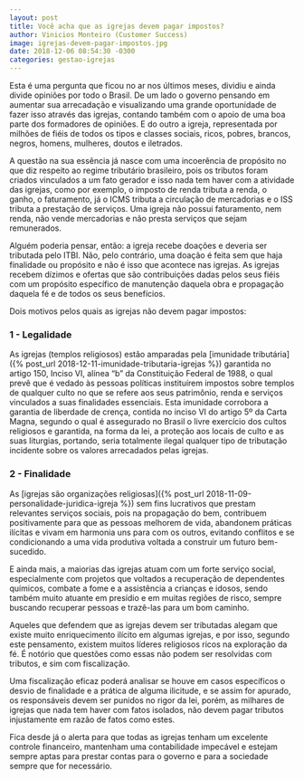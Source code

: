 ```yaml
---
layout: post
title: Você acha que as igrejas devem pagar impostos?
author: Vinicios Monteiro (Customer Success)
image: igrejas-devem-pagar-impostos.jpg
date: 2018-12-06 08:54:30 -0300
categories: gestao-igrejas
---
```


Esta é uma pergunta que ficou no ar nos últimos meses, dividiu e ainda divide opiniões por todo o Brasil. De um lado o governo pensando em aumentar sua arrecadação e visualizando uma grande oportunidade de fazer isso através das igrejas, contando também com o apoio de uma boa parte dos formadores de opiniões. E do outro a igreja, representada por milhões de fiéis de todos os tipos e classes sociais, ricos, pobres, brancos, negros, homens, mulheres, doutos e iletrados.

A questão na sua essência já nasce com uma incoerência de propósito no que diz respeito ao regime tributário brasileiro, pois os tributos foram criados vinculados a um fato gerador e isso nada tem haver com a atividade das igrejas, como por exemplo, o imposto de renda tributa a renda, o ganho, o faturamento, já o ICMS tributa a circulação de mercadorias e o ISS tributa a prestação de serviços. Uma igreja não possui faturamento, nem renda, não vende mercadorias e não presta serviços que sejam remunerados.

Alguém poderia pensar, então: a igreja recebe doações e deveria ser tributada pelo ITBI. Não, pelo contrário, uma doação é feita sem que haja finalidade ou propósito e não é isso que acontece nas igrejas. As igrejas recebem dízimos e ofertas que são contribuições dadas pelos seus fiéis com um propósito específico de manutenção daquela obra e propagação daquela fé e de todos os seus benefícios.

Dois motivos pelos quais as igrejas não devem pagar impostos:

### 1 - Legalidade

As igrejas (templos religiosos) estão amparadas pela [imunidade tributária]({% post_url 2018-12-11-imunidade-tributaria-igrejas %}) garantida no artigo 150, Inciso VI, alínea “b” da Constituição Federal de 1988, o qual prevê que é vedado às pessoas políticas instituírem impostos sobre templos de qualquer culto no que se refere aos seus patrimônio, renda e serviços vinculados a suas finalidades essenciais. Esta imunidade corrobora a garantia de liberdade de crença, contida no inciso VI do artigo 5º da Carta Magna, segundo o qual é assegurado no Brasil o livre exercício dos cultos religiosos e garantida, na forma da lei, a proteção aos locais de culto e as suas liturgias, portando, seria totalmente ilegal qualquer tipo de tributação incidente sobre os valores arrecadados pelas igrejas.

### 2 - Finalidade

As [igrejas são organizações religiosas]({% post_url 2018-11-09-personalidade-juridica-igreja %}) sem fins lucrativos que prestam relevantes serviços sociais, pois na propagação do bem, contribuem positivamente para que as pessoas melhorem de vida, abandonem práticas ilícitas e vivam em harmonia uns para com os outros, evitando conflitos e se condicionando a uma vida produtiva voltada a construir um futuro bem-sucedido.

E ainda mais, a maiorias das igrejas atuam com um forte serviço social, especialmente com projetos que voltados a recuperação de dependentes químicos, combate a fome e a assistência a crianças e idosos, sendo também muito atuante em presídio e em muitas regiões de risco, sempre buscando recuperar pessoas e trazê-las para um bom caminho.

Aqueles que defendem que as igrejas devem ser tributadas alegam que existe muito enriquecimento ilícito em algumas igrejas, e por isso, segundo este pensamento, existem muitos líderes religiosos ricos na exploração da fé. É notório que questões como essas não podem ser resolvidas com tributos, e sim com fiscalização.

Uma fiscalização eficaz poderá analisar se houve em casos específicos o desvio de finalidade e a prática de alguma ilicitude, e se assim for apurado, os responsáveis devem ser punidos no rigor da lei, porém, as milhares de igrejas que nada tem haver com fatos isolados, não devem pagar tributos injustamente em razão de fatos como estes.

Fica desde já o alerta para que todas as igrejas tenham um excelente controle financeiro, mantenham uma contabilidade impecável e estejam sempre aptas para prestar contas para o governo e para a sociedade sempre que for necessário.
